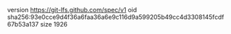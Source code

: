 version https://git-lfs.github.com/spec/v1
oid sha256:93e0cce9d4f36a6faa36a6e9c116d9a599205b49cc4d3308145fcdf67b53a137
size 1926

